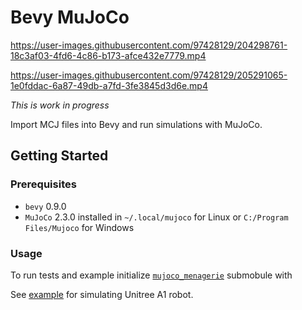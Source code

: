 # Bevy MuJoCo


https://user-images.githubusercontent.com/97428129/204298761-18c3af03-4fd6-4c86-b173-afce432e7779.mp4


https://user-images.githubusercontent.com/97428129/205291065-1e0fddac-6a87-49db-a7fd-3fe3845d3d6e.mp4


_This is work in progress_

Import MCJ files into Bevy and run simulations with MuJoCo.

## Getting Started

### Prerequisites

- `bevy` 0.9.0
- `MuJoCo` 2.3.0 installed in `~/.local/mujoco` for Linux or `C:/Program Files/Mujoco` for Windows

### Usage

To run tests and example initialize [`mujoco_menagerie`](https://github.com/deepmind/mujoco_menagerie) submobule with

See [example](https://github.com/stillonearth/bevy_mujoco/blob/main/examples/scene.rs) for simulating Unitree A1 robot.
